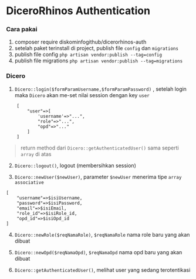# DiceroRhinos Authentication




### Cara pakai

1. composer require diskominfogithub/dicerorhinos-auth
2. setelah paket terinstall di project, publish file `config` dan `migrations`
3. publish file config `php artisan vendor:publish --tag=config`
4. publish file migrations `php artisan vendor:publish --tag=migrations`



### Dicero

1. `Dicero::login($formParamUsername,$formParamPassword)`
, setelah login maka `Dicero` akan me-set nilai session dengan key `user`

```
    [
        "user"=>[
            'username'=>"...",
            "role"=>"...",
            "opd"=>"..."
        ]
    ]
```

> return method dari `Dicero::getAuthenticatedUser()` sama seperti `array` di atas

2. `Dicero::logout()`, logout (membersihkan session)

3. `Dicero::newUser($newUser)`, parameter
`$newUser` menerima tipe `array associative`

```
[
    "username"=>$isiUsername,
    "password"=>$isiPassword,
    "email"=>$isiEmail,
    "role_id"=>$isiRole_id,
    "opd_id"=>$isiOpd_id
]
```

4. `Dicero::newRole($reqNamaRole)`, `$reqNamaRole` nama role baru yang akan dibuat

5. `Dicero::newOpd($reqNamaOpd)`,
`$reqNamaOpd` nama opd baru yang akan dibuat

6. `Dicero::getAuthenticatedUser()`, melihat user yang sedang terotentikasi
